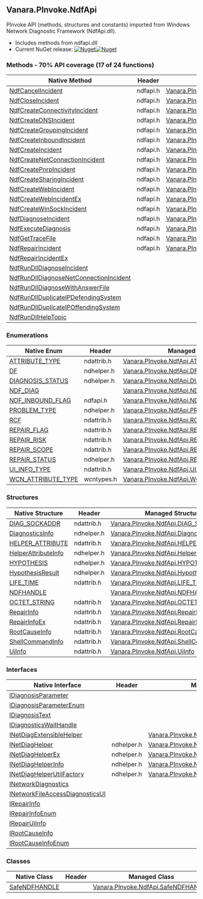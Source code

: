 ## Vanara.PInvoke.NdfApi  
PInvoke API (methods, structures and constants) imported from Windows Network Diagnostic Framework (NdfApi.dll).

- Includes methods from ndfapi.dll  
- Current NuGet release: [![Nuget](https://img.shields.io/nuget/v/Vanara.PInvoke.NdfApi?logo=nuget&style=flat-square)![Nuget](https://img.shields.io/nuget/dt/Vanara.PInvoke.NdfApi?label=%20&style=flat-square)](https://www.nuget.org/packages/Vanara.PInvoke.NdfApi)  
### Methods - 70% API coverage (17 of 24 functions)  
Native Method | Header | Managed Method  
--- | --- | ---  
[NdfCancelIncident](https://www.google.com/search?num=5&q=NdfCancelIncident+site%3Adocs.microsoft.com) | ndfapi.h | [Vanara.PInvoke.NdfApi.NdfCancelIncident](https://github.com/dahall/Vanara/search?l=C%23&q=NdfCancelIncident)  
[NdfCloseIncident](https://www.google.com/search?num=5&q=NdfCloseIncident+site%3Adocs.microsoft.com) | ndfapi.h | [Vanara.PInvoke.NdfApi.NdfCloseIncident](https://github.com/dahall/Vanara/search?l=C%23&q=NdfCloseIncident)  
[NdfCreateConnectivityIncident](https://www.google.com/search?num=5&q=NdfCreateConnectivityIncident+site%3Adocs.microsoft.com) | ndfapi.h | [Vanara.PInvoke.NdfApi.NdfCreateConnectivityIncident](https://github.com/dahall/Vanara/search?l=C%23&q=NdfCreateConnectivityIncident)  
[NdfCreateDNSIncident](https://www.google.com/search?num=5&q=NdfCreateDNSIncident+site%3Adocs.microsoft.com) | ndfapi.h | [Vanara.PInvoke.NdfApi.NdfCreateDNSIncident](https://github.com/dahall/Vanara/search?l=C%23&q=NdfCreateDNSIncident)  
[NdfCreateGroupingIncident](https://www.google.com/search?num=5&q=NdfCreateGroupingIncident+site%3Adocs.microsoft.com) | ndfapi.h | [Vanara.PInvoke.NdfApi.NdfCreateGroupingIncident](https://github.com/dahall/Vanara/search?l=C%23&q=NdfCreateGroupingIncident)  
[NdfCreateInboundIncident](https://www.google.com/search?num=5&q=NdfCreateInboundIncident+site%3Adocs.microsoft.com) | ndfapi.h | [Vanara.PInvoke.NdfApi.NdfCreateInboundIncident](https://github.com/dahall/Vanara/search?l=C%23&q=NdfCreateInboundIncident)  
[NdfCreateIncident](https://www.google.com/search?num=5&q=NdfCreateIncident+site%3Adocs.microsoft.com) | ndfapi.h | [Vanara.PInvoke.NdfApi.NdfCreateIncident](https://github.com/dahall/Vanara/search?l=C%23&q=NdfCreateIncident)  
[NdfCreateNetConnectionIncident](https://www.google.com/search?num=5&q=NdfCreateNetConnectionIncident+site%3Adocs.microsoft.com) | ndfapi.h | [Vanara.PInvoke.NdfApi.NdfCreateNetConnectionIncident](https://github.com/dahall/Vanara/search?l=C%23&q=NdfCreateNetConnectionIncident)  
[NdfCreatePnrpIncident](https://www.google.com/search?num=5&q=NdfCreatePnrpIncident+site%3Adocs.microsoft.com) | ndfapi.h | [Vanara.PInvoke.NdfApi.NdfCreatePnrpIncident](https://github.com/dahall/Vanara/search?l=C%23&q=NdfCreatePnrpIncident)  
[NdfCreateSharingIncident](https://www.google.com/search?num=5&q=NdfCreateSharingIncident+site%3Adocs.microsoft.com) | ndfapi.h | [Vanara.PInvoke.NdfApi.NdfCreateSharingIncident](https://github.com/dahall/Vanara/search?l=C%23&q=NdfCreateSharingIncident)  
[NdfCreateWebIncident](https://www.google.com/search?num=5&q=NdfCreateWebIncident+site%3Adocs.microsoft.com) | ndfapi.h | [Vanara.PInvoke.NdfApi.NdfCreateWebIncident](https://github.com/dahall/Vanara/search?l=C%23&q=NdfCreateWebIncident)  
[NdfCreateWebIncidentEx](https://www.google.com/search?num=5&q=NdfCreateWebIncidentEx+site%3Adocs.microsoft.com) | ndfapi.h | [Vanara.PInvoke.NdfApi.NdfCreateWebIncidentEx](https://github.com/dahall/Vanara/search?l=C%23&q=NdfCreateWebIncidentEx)  
[NdfCreateWinSockIncident](https://www.google.com/search?num=5&q=NdfCreateWinSockIncident+site%3Adocs.microsoft.com) | ndfapi.h | [Vanara.PInvoke.NdfApi.NdfCreateWinSockIncident](https://github.com/dahall/Vanara/search?l=C%23&q=NdfCreateWinSockIncident)  
[NdfDiagnoseIncident](https://www.google.com/search?num=5&q=NdfDiagnoseIncident+site%3Adocs.microsoft.com) | ndfapi.h | [Vanara.PInvoke.NdfApi.NdfDiagnoseIncident](https://github.com/dahall/Vanara/search?l=C%23&q=NdfDiagnoseIncident)  
[NdfExecuteDiagnosis](https://www.google.com/search?num=5&q=NdfExecuteDiagnosis+site%3Adocs.microsoft.com) | ndfapi.h | [Vanara.PInvoke.NdfApi.NdfExecuteDiagnosis](https://github.com/dahall/Vanara/search?l=C%23&q=NdfExecuteDiagnosis)  
[NdfGetTraceFile](https://www.google.com/search?num=5&q=NdfGetTraceFile+site%3Adocs.microsoft.com) | ndfapi.h | [Vanara.PInvoke.NdfApi.NdfGetTraceFile](https://github.com/dahall/Vanara/search?l=C%23&q=NdfGetTraceFile)  
[NdfRepairIncident](https://www.google.com/search?num=5&q=NdfRepairIncident+site%3Adocs.microsoft.com) | ndfapi.h | [Vanara.PInvoke.NdfApi.NdfRepairIncident](https://github.com/dahall/Vanara/search?l=C%23&q=NdfRepairIncident)  
[NdfRepairIncidentEx](https://www.google.com/search?num=5&q=NdfRepairIncidentEx+site%3Adocs.microsoft.com) |  |   
[NdfRunDllDiagnoseIncident](https://www.google.com/search?num=5&q=NdfRunDllDiagnoseIncident+site%3Adocs.microsoft.com) |  |   
[NdfRunDllDiagnoseNetConnectionIncident](https://www.google.com/search?num=5&q=NdfRunDllDiagnoseNetConnectionIncident+site%3Adocs.microsoft.com) |  |   
[NdfRunDllDiagnoseWithAnswerFile](https://www.google.com/search?num=5&q=NdfRunDllDiagnoseWithAnswerFile+site%3Adocs.microsoft.com) |  |   
[NdfRunDllDuplicateIPDefendingSystem](https://www.google.com/search?num=5&q=NdfRunDllDuplicateIPDefendingSystem+site%3Adocs.microsoft.com) |  |   
[NdfRunDllDuplicateIPOffendingSystem](https://www.google.com/search?num=5&q=NdfRunDllDuplicateIPOffendingSystem+site%3Adocs.microsoft.com) |  |   
[NdfRunDllHelpTopic](https://www.google.com/search?num=5&q=NdfRunDllHelpTopic+site%3Adocs.microsoft.com) |  |   
### Enumerations  
Native Enum | Header | Managed Enum  
--- | --- | ---  
[ATTRIBUTE_TYPE](https://www.google.com/search?num=5&q=ATTRIBUTE_TYPE+site%3Adocs.microsoft.com) | ndattrib.h | [Vanara.PInvoke.NdfApi.ATTRIBUTE_TYPE](https://github.com/dahall/Vanara/search?l=C%23&q=ATTRIBUTE_TYPE)  
[DF](https://www.google.com/search?num=5&q=DF+site%3Adocs.microsoft.com) | ndhelper.h | [Vanara.PInvoke.NdfApi.DF](https://github.com/dahall/Vanara/search?l=C%23&q=DF)  
[DIAGNOSIS_STATUS](https://www.google.com/search?num=5&q=DIAGNOSIS_STATUS+site%3Adocs.microsoft.com) | ndhelper.h | [Vanara.PInvoke.NdfApi.DIAGNOSIS_STATUS](https://github.com/dahall/Vanara/search?l=C%23&q=DIAGNOSIS_STATUS)  
[NDF_DIAG](https://www.google.com/search?num=5&q=NDF_DIAG+site%3Adocs.microsoft.com) |  | [Vanara.PInvoke.NdfApi.NDF_DIAG](https://github.com/dahall/Vanara/search?l=C%23&q=NDF_DIAG)  
[NDF_INBOUND_FLAG](https://www.google.com/search?num=5&q=NDF_INBOUND_FLAG+site%3Adocs.microsoft.com) | ndfapi.h | [Vanara.PInvoke.NdfApi.NDF_INBOUND_FLAG](https://github.com/dahall/Vanara/search?l=C%23&q=NDF_INBOUND_FLAG)  
[PROBLEM_TYPE](https://www.google.com/search?num=5&q=PROBLEM_TYPE+site%3Adocs.microsoft.com) | ndhelper.h | [Vanara.PInvoke.NdfApi.PROBLEM_TYPE](https://github.com/dahall/Vanara/search?l=C%23&q=PROBLEM_TYPE)  
[RCF](https://www.google.com/search?num=5&q=RCF+site%3Adocs.microsoft.com) | ndattrib.h | [Vanara.PInvoke.NdfApi.RCF](https://github.com/dahall/Vanara/search?l=C%23&q=RCF)  
[REPAIR_FLAG](https://www.google.com/search?num=5&q=REPAIR_FLAG+site%3Adocs.microsoft.com) | ndattrib.h | [Vanara.PInvoke.NdfApi.REPAIR_FLAG](https://github.com/dahall/Vanara/search?l=C%23&q=REPAIR_FLAG)  
[REPAIR_RISK](https://www.google.com/search?num=5&q=REPAIR_RISK+site%3Adocs.microsoft.com) | ndattrib.h | [Vanara.PInvoke.NdfApi.REPAIR_RISK](https://github.com/dahall/Vanara/search?l=C%23&q=REPAIR_RISK)  
[REPAIR_SCOPE](https://www.google.com/search?num=5&q=REPAIR_SCOPE+site%3Adocs.microsoft.com) | ndattrib.h | [Vanara.PInvoke.NdfApi.REPAIR_SCOPE](https://github.com/dahall/Vanara/search?l=C%23&q=REPAIR_SCOPE)  
[REPAIR_STATUS](https://www.google.com/search?num=5&q=REPAIR_STATUS+site%3Adocs.microsoft.com) | ndhelper.h | [Vanara.PInvoke.NdfApi.REPAIR_STATUS](https://github.com/dahall/Vanara/search?l=C%23&q=REPAIR_STATUS)  
[UI_INFO_TYPE](https://www.google.com/search?num=5&q=UI_INFO_TYPE+site%3Adocs.microsoft.com) | ndattrib.h | [Vanara.PInvoke.NdfApi.UI_INFO_TYPE](https://github.com/dahall/Vanara/search?l=C%23&q=UI_INFO_TYPE)  
[WCN_ATTRIBUTE_TYPE](https://www.google.com/search?num=5&q=WCN_ATTRIBUTE_TYPE+site%3Adocs.microsoft.com) | wcntypes.h | [Vanara.PInvoke.NdfApi.WCN_ATTRIBUTE_TYPE](https://github.com/dahall/Vanara/search?l=C%23&q=WCN_ATTRIBUTE_TYPE)  
### Structures  
Native Structure | Header | Managed Structure  
--- | --- | ---  
[DIAG_SOCKADDR](https://www.google.com/search?num=5&q=DIAG_SOCKADDR+site%3Adocs.microsoft.com) | ndattrib.h | [Vanara.PInvoke.NdfApi.DIAG_SOCKADDR](https://github.com/dahall/Vanara/search?l=C%23&q=DIAG_SOCKADDR)  
[DiagnosticsInfo](https://www.google.com/search?num=5&q=DiagnosticsInfo+site%3Adocs.microsoft.com) | ndhelper.h | [Vanara.PInvoke.NdfApi.DiagnosticsInfo](https://github.com/dahall/Vanara/search?l=C%23&q=DiagnosticsInfo)  
[HELPER_ATTRIBUTE](https://www.google.com/search?num=5&q=HELPER_ATTRIBUTE+site%3Adocs.microsoft.com) | ndattrib.h | [Vanara.PInvoke.NdfApi.HELPER_ATTRIBUTE](https://github.com/dahall/Vanara/search?l=C%23&q=HELPER_ATTRIBUTE)  
[HelperAttributeInfo](https://www.google.com/search?num=5&q=HelperAttributeInfo+site%3Adocs.microsoft.com) | ndhelper.h | [Vanara.PInvoke.NdfApi.HelperAttributeInfo](https://github.com/dahall/Vanara/search?l=C%23&q=HelperAttributeInfo)  
[HYPOTHESIS](https://www.google.com/search?num=5&q=HYPOTHESIS+site%3Adocs.microsoft.com) | ndhelper.h | [Vanara.PInvoke.NdfApi.HYPOTHESIS](https://github.com/dahall/Vanara/search?l=C%23&q=HYPOTHESIS)  
[HypothesisResult](https://www.google.com/search?num=5&q=HypothesisResult+site%3Adocs.microsoft.com) | ndhelper.h | [Vanara.PInvoke.NdfApi.HypothesisResult](https://github.com/dahall/Vanara/search?l=C%23&q=HypothesisResult)  
[LIFE_TIME](https://www.google.com/search?num=5&q=LIFE_TIME+site%3Adocs.microsoft.com) | ndattrib.h | [Vanara.PInvoke.NdfApi.LIFE_TIME](https://github.com/dahall/Vanara/search?l=C%23&q=LIFE_TIME)  
[NDFHANDLE](https://www.google.com/search?num=5&q=NDFHANDLE+site%3Adocs.microsoft.com) |  | [Vanara.PInvoke.NdfApi.NDFHANDLE](https://github.com/dahall/Vanara/search?l=C%23&q=NDFHANDLE)  
[OCTET_STRING](https://www.google.com/search?num=5&q=OCTET_STRING+site%3Adocs.microsoft.com) | ndattrib.h | [Vanara.PInvoke.NdfApi.OCTET_STRING](https://github.com/dahall/Vanara/search?l=C%23&q=OCTET_STRING)  
[RepairInfo](https://www.google.com/search?num=5&q=RepairInfo+site%3Adocs.microsoft.com) | ndattrib.h | [Vanara.PInvoke.NdfApi.RepairInfo](https://github.com/dahall/Vanara/search?l=C%23&q=RepairInfo)  
[RepairInfoEx](https://www.google.com/search?num=5&q=RepairInfoEx+site%3Adocs.microsoft.com) | ndattrib.h | [Vanara.PInvoke.NdfApi.RepairInfoEx](https://github.com/dahall/Vanara/search?l=C%23&q=RepairInfoEx)  
[RootCauseInfo](https://www.google.com/search?num=5&q=RootCauseInfo+site%3Adocs.microsoft.com) | ndattrib.h | [Vanara.PInvoke.NdfApi.RootCauseInfo](https://github.com/dahall/Vanara/search?l=C%23&q=RootCauseInfo)  
[ShellCommandInfo](https://www.google.com/search?num=5&q=ShellCommandInfo+site%3Adocs.microsoft.com) | ndattrib.h | [Vanara.PInvoke.NdfApi.ShellCommandInfo](https://github.com/dahall/Vanara/search?l=C%23&q=ShellCommandInfo)  
[UiInfo](https://www.google.com/search?num=5&q=UiInfo+site%3Adocs.microsoft.com) | ndattrib.h | [Vanara.PInvoke.NdfApi.UiInfo](https://github.com/dahall/Vanara/search?l=C%23&q=UiInfo)  
### Interfaces  
Native Interface | Header | Managed Interface  
--- | --- | ---  
[IDiagnosisParameter](https://www.google.com/search?num=5&q=IDiagnosisParameter+site%3Adocs.microsoft.com) |  |   
[IDiagnosisParameterEnum](https://www.google.com/search?num=5&q=IDiagnosisParameterEnum+site%3Adocs.microsoft.com) |  |   
[IDiagnosisText](https://www.google.com/search?num=5&q=IDiagnosisText+site%3Adocs.microsoft.com) |  |   
[IDiagnosticsWaitHandle](https://www.google.com/search?num=5&q=IDiagnosticsWaitHandle+site%3Adocs.microsoft.com) |  |   
[INetDiagExtensibleHelper](https://www.google.com/search?num=5&q=INetDiagExtensibleHelper+site%3Adocs.microsoft.com) |  | [Vanara.PInvoke.NdfApi.INetDiagExtensibleHelper](https://github.com/dahall/Vanara/search?l=C%23&q=INetDiagExtensibleHelper)  
[INetDiagHelper](https://www.google.com/search?num=5&q=INetDiagHelper+site%3Adocs.microsoft.com) | ndhelper.h | [Vanara.PInvoke.NdfApi.INetDiagHelper](https://github.com/dahall/Vanara/search?l=C%23&q=INetDiagHelper)  
[INetDiagHelperEx](https://www.google.com/search?num=5&q=INetDiagHelperEx+site%3Adocs.microsoft.com) | ndhelper.h | [Vanara.PInvoke.NdfApi.INetDiagHelperEx](https://github.com/dahall/Vanara/search?l=C%23&q=INetDiagHelperEx)  
[INetDiagHelperInfo](https://www.google.com/search?num=5&q=INetDiagHelperInfo+site%3Adocs.microsoft.com) | ndhelper.h | [Vanara.PInvoke.NdfApi.INetDiagHelperInfo](https://github.com/dahall/Vanara/search?l=C%23&q=INetDiagHelperInfo)  
[INetDiagHelperUtilFactory](https://www.google.com/search?num=5&q=INetDiagHelperUtilFactory+site%3Adocs.microsoft.com) | ndhelper.h | [Vanara.PInvoke.NdfApi.INetDiagHelperUtilFactory](https://github.com/dahall/Vanara/search?l=C%23&q=INetDiagHelperUtilFactory)  
[INetworkDiagnostics](https://www.google.com/search?num=5&q=INetworkDiagnostics+site%3Adocs.microsoft.com) |  |   
[INetworkFileAccessDiagnosticsUI](https://www.google.com/search?num=5&q=INetworkFileAccessDiagnosticsUI+site%3Adocs.microsoft.com) |  |   
[IRepairInfo](https://www.google.com/search?num=5&q=IRepairInfo+site%3Adocs.microsoft.com) |  |   
[IRepairInfoEnum](https://www.google.com/search?num=5&q=IRepairInfoEnum+site%3Adocs.microsoft.com) |  |   
[IRepairUiInfo](https://www.google.com/search?num=5&q=IRepairUiInfo+site%3Adocs.microsoft.com) |  |   
[IRootCauseInfo](https://www.google.com/search?num=5&q=IRootCauseInfo+site%3Adocs.microsoft.com) |  |   
[IRootCauseInfoEnum](https://www.google.com/search?num=5&q=IRootCauseInfoEnum+site%3Adocs.microsoft.com) |  |   
### Classes  
Native Class | Header | Managed Class  
--- | --- | ---  
[SafeNDFHANDLE](https://www.google.com/search?num=5&q=SafeNDFHANDLE+site%3Adocs.microsoft.com) |  | [Vanara.PInvoke.NdfApi.SafeNDFHANDLE](https://github.com/dahall/Vanara/search?l=C%23&q=SafeNDFHANDLE)  
